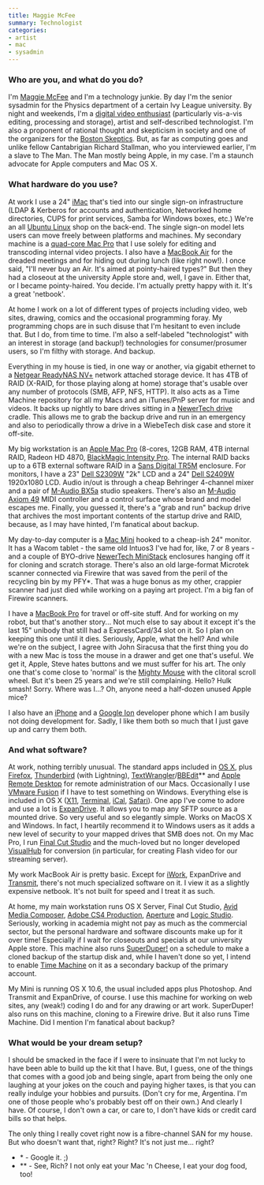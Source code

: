 ```yaml
---
title: Maggie McFee
summary: Technologist
categories:
- artist
- mac
- sysadmin
---
```


### Who are you, and what do you do?

I'm [Maggie McFee](http://maggiemcfee.com/ "Maggie's website.") and I'm a technology junkie. By day I'm the senior sysadmin for the Physics department of a certain Ivy League university. By night and weekends, I'm a [digital video enthusiast](http://aggravatedmedia.com "Maggie's video/audio site.") (particularly vis-a-vis editing, processing and storage), artist and self-described technologist. I'm also a proponent of rational thought and skepticism in society and one of the organizers for the [Boston Skeptics](http://bostonskeptics.com/ "Critical thinkers."). But, as far as computing goes and unlike fellow Cantabrigian Richard Stallman, who you interviewed earlier, I'm a slave to The Man. The Man mostly being Apple, in my case. I'm a staunch advocate for Apple computers and Mac OS X.

### What hardware do you use?

At work I use a 24" [iMac][] that's tied into our single sign-on infrastructure (LDAP & Kerberos for accounts and authentication, Networked home directories, CUPS for print services, Samba for Windows boxes, etc.) We're an all [Ubuntu Linux][ubuntu] shop on the back-end. The single sign-on model lets users can move freely between platforms and machines. My secondary machine is a [quad-core Mac Pro][mac-pro] that I use solely for editing and transcoding internal video projects. I also have a [MacBook Air][macbook-air] for the dreaded meetings and for hiding out during lunch (like right now!). I once said, "I'll never buy an Air. It's aimed at pointy-haired types?" But then they had a closeout at the university Apple store and, well, I gave in. Either that, or I became pointy-haired. You decide. I'm actually pretty happy with it. It's a great 'netbook'.

At home I work on a lot of different types of projects including video, web sites, drawing, comics and the occasional programming foray. My programming chops are in such disuse that I'm hesitant to even include that. But I do, from time to time. I'm also a self-labeled "technologist" with an interest in storage (and backup!) technologies for consumer/prosumer users, so I'm filthy with storage. And backup. 

Everything in my house is tied, in one way or another, via gigabit ethernet to a [Netgear ReadyNAS NV+][readynas-nv-plus] network attached storage device. It has 4TB of RAID (X-RAID, for those playing along at home) storage that's usable over any number of protocols (SMB, AFP, NFS, HTTP). It also acts as a Time Machine repository for all my Macs and an iTunes/PnP server for music and videos. It backs up nightly to bare drives sitting in a [NewerTech drive][voyager-q] cradle. This allows me to grab the backup drive and run in an emergency and also to periodically throw a drive in a WiebeTech disk case and store it off-site. 

My big workstation is an [Apple Mac Pro][mac-pro] (8-cores, 12GB RAM, 4TB internal RAID, Radeon HD 4870, [BlackMagic Intensity Pro][intensity-pro]. The internal RAID backs up to a 6TB external software RAID in a [Sans Digital TR5M][towerraid-tr5m-b] enclosure. For monitors, I have a 23" [Dell S2309W][sp2309w] "2k" LCD and a 24" [Dell S2409W][s2409w] 1920x1080 LCD. Audio in/out is through a cheap Behringer 4-channel mixer and a pair of [M-Audio BX5a][studiophile-bx5a] studio speakers. There's also an [M-Audio Axiom 49][axiom-49] MIDI controller and a control surface whose brand and model escapes me. Finally, you guessed it, there's a "grab and run" backup drive that archives the most important contents of the startup drive and RAID, because, as I may have hinted, I'm fanatical about backup.

My day-to-day computer is a [Mac Mini][mac-mini] hooked to a cheap-ish 24" monitor. It has a Wacom tablet - the same old Intuos3 I've had for, like, 7 or 8 years - and a couple of BYO-drive [NewerTech MiniStack][ministack] enclosures hanging off it for cloning and scratch storage. There's also an old large-format Microtek scanner connected via Firewire that was saved from the peril of the recycling bin by my PFY\*. That was a huge bonus as my other, crappier scanner had just died while working on a paying art project. I'm a big fan of Firewire scanners.

I have a [MacBook Pro][macbook-pro] for travel or off-site stuff. And for working on my robot, but that's another story... Not much else to say about it except it's the last 15" unibody that still had a ExpressCard/34 slot on it. So I plan on keeping this one until it dies. Seriously, Apple, what the hell? And while we're on the subject, I agree with John Siracusa that the first thing you do with a new Mac is toss the mouse in a drawer and get one that's useful. We get it, Apple, Steve hates buttons and we must suffer for his art. The only one that's come close to 'normal' is the [Mighty Mouse][mighty-mouse] with the clitoral scroll wheel. But it's been 25 years and we're still complaining. Hello? Hulk smash! Sorry. Where was I...? Oh, anyone need a half-dozen unused Apple mice?

I also have an [iPhone][] and a [Google Ion][magic] developer phone which I am busily not doing development for. Sadly, I like them both so much that I just gave up and carry them both.

### And what software?

At work, nothing terribly unusual. The standard apps included in [OS X][macos], plus [Firefox][], [Thunderbird][] (with Lightning), [TextWrangler][]/[BBEdit][]\*\* and [Apple Remote Desktop][remote-desktop] for remote administration of our Macs. Occasionally I use [VMware Fusion][vmware-fusion] if I have to test something on Windows. Everything else is included in OS X ([X11][xfree86], [Terminal][], [iCal][], [Safari][]). One app I've come to adore and use a lot is [ExpanDrive][]. It allows you to map any SFTP source as a mounted drive. So very useful and so elegantly simple. Works on MacOS X and Windows. In fact, I heartily recommend it to Windows users as it adds a new level of security to your mapped drives that SMB does not. On my Mac Pro, I run [Final Cut Studio][final-cut-studio] and the much-loved but no longer developed [VisualHub][] for conversion (in particular, for creating Flash video for our streaming server).

My work MacBook Air is pretty basic. Except for [iWork][], ExpanDrive and [Transmit][], there's not much specialized software on it. I view it as a slightly expensive netbook. It's not built for speed and I treat it as such.

At home, my main workstation runs OS X Server, Final Cut Studio, [Avid Media Composer][media-composer], [Adobe CS4 Production][creative-suite], [Aperture][] and [Logic Studio][logic-studio]. Seriously, working in academia might not pay as much as the commercial sector, but the personal hardware and software discounts make up for it over time! Especially if I wait for closeouts and specials at our university Apple store. This machine also runs [SuperDuper!][superduper] on a schedule to make a cloned backup of the startup disk and, while I haven't done so yet, I intend to enable [Time Machine][time-machine] on it as a secondary backup of the primary account.

My Mini is running OS X 10.6, the usual included apps plus Photoshop. And Transmit and ExpanDrive, of course. I use this machine for working on web sites, any (weak!) coding I do and for any drawing or art work. SuperDuper! also runs on this machine, cloning to a Firewire drive. But it also runs Time Machine. Did I mention I'm fanatical about backup?

### What would be your dream setup?

I should be smacked in the face if I were to insinuate that I'm not lucky to have been able to build up the kit that I have. But, I guess, one of the things that comes with a good job and being single, apart from being the only one laughing at your jokes on the couch and paying higher taxes, is that you can really indulge your hobbies and pursuits. (Don't cry for me, Argentina. I'm one of those people who's probably best off on their own.) And clearly I have. Of course, I don't own a car, or care to, I don't have kids or credit card bills so that helps.

The only thing I really covet right now is a fibre-channel SAN for my house. But who doesn't want that, right? Right? It's not just me... right?
 
*  \* - Google it. ;)
*  \*\* - See, Rich? I not only eat your Mac 'n Cheese, I eat your dog food, too!

[axiom-49]: https://m-audio.com/products/en_us/Axiom49.html "A 49-key USB-based MIDI controller."
[imac]: https://www.apple.com/imac/ "An all-in-one computer."
[intensity-pro]: https://www.blackmagicdesign.com/products/intensity/ "A USB-based video capture device."
[iphone]: https://en.wikipedia.org/wiki/IPhone_(1st_generation) "A smartphone."
[mac-mini]: https://www.apple.com/mac-mini/ "A small desktop computer."
[mac-pro]: https://www.apple.com/mac-pro/ "The Intel-based Mac tower computer."
[macbook-air]: https://www.apple.com/macbook-air/ "A very thin laptop."
[macbook-pro]: https://www.apple.com/macbook-pro/ "A laptop."
[magic]: https://en.wikipedia.org/wiki/HTC_Magic "An Android-based smartphone."
[mighty-mouse]: https://en.wikipedia.org/wiki/Apple_Mighty_Mouse "A wireless mouse."
[ministack]: https://www.newertech.com/products/ministack.php "An external hard drive with additional USB/Firewire ports."
[readynas-nv-plus]: https://www.pcmag.com/article2/0,2817,2205357,00.asp "A network backup/storage solution."
[s2409w]: https://www.amazon.com/Dell-S2409W-24-Inch-Widescreen-Monitor/dp/B001TH7FAG "A 24 inch LCD screen."
[sp2309w]: http://accessories.dell.com/sna/products/Displays/productdetail.aspx?sku=320-7641 "A 23 inch LCD screen with a built-in webcam."
[studiophile-bx5a]: https://www.amazon.com/M-Audio-70-watt-Bi-amplified-Reference-Monitors/dp/B0014IEBM0 "Small studio speakers."
[towerraid-tr5m-b]: http://www.sansdigital.com/towerraid/tr5mb.html "A 5-bay external disk enclosure."
[voyager-q]: https://www.newertech.com/products/voyagerq.php "A hard drive docking system."
[aperture]: https://en.wikipedia.org/wiki/Aperture_(software) "Photo editing and management software for Mac OS X."
[bbedit]: http://www.barebones.com/products/bbedit/ "A text editor for the Mac."
[creative-suite]: https://www.adobe.com/creativecloud.html "A collection of design tools."
[expandrive]: https://www.expandrive.com/ "Software that makes remote servers appear as local disks."
[final-cut-studio]: https://en.wikipedia.org/wiki/Final_Cut_Studio "A post-production suite of software for Mac OS X."
[firefox]: https://www.mozilla.org/en-US/firefox/new/ "A cross-platform open-source web browser."
[ical]: https://en.wikipedia.org/wiki/Calendar_(Apple) "The calendar software included with macOS."
[iwork]: https://en.wikipedia.org/wiki/IWork "An office suite for the Mac."
[logic-studio]: https://en.wikipedia.org/wiki/Logic_Studio "A collection of software for creating and editing audio."
[macos]: https://en.wikipedia.org/wiki/MacOS "An operating system for Mac hardware."
[media-composer]: https://www.avid.com/US/products/media-composer-software "Film and video editing software."
[remote-desktop]: https://www.apple.com/remotedesktop/ "Software for managing a collection of Macs."
[safari]: https://www.apple.com/safari/ "A fast web browser."
[superduper]: http://shirt-pocket.com/SuperDuper/SuperDuperDescription.html "An excellent Mac backup/cloning application."
[terminal]: https://en.wikipedia.org/wiki/Terminal_(OS_X) "A console application included with Mac OS X."
[textwrangler]: http://www.barebones.com/products/textwrangler/ "A free, powerful text editor for the Mac."
[thunderbird]: https://www.mozilla.org/en-US/thunderbird/ "An open-source cross-platform mail client."
[time-machine]: https://en.wikipedia.org/wiki/Time_Machine_(Mac_OS) "Backup software for the masses, included with Mac OS X 10.5."
[transmit]: https://panic.com/transmit/ "An FTP/SFTP client for the Mac."
[ubuntu]: https://www.ubuntu.com/ "A Unix distribution."
[visualhub]: http://www.techspansion.com/ "Popular (but discontinued) video conversion software."
[vmware-fusion]: https://www.vmware.com/products/fusion.html "A PC emulator for the Mac."
[xfree86]: http://www.xfree86.org/ "An open-source window system."
